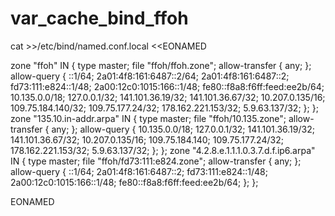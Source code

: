 var_cache_bind_ffoh
===================

cat >>/etc/bind/named.conf.local <<EONAMED

zone "ffoh" IN {
        type master;
        file "ffoh/ffoh.zone";
        allow-transfer { any; };
        allow-query { ::1/64; 2a01:4f8:161:6487::2/64; 2a01:4f8:161:6487::2; fd73:111:e824::1/48; 2a00:12c0:1015:166::1/48; fe80::f8a8:f6ff:feed:ee2b/64; 10.135.0.0/18; 127.0.0.1/32; 141.101.36.19/32; 141.101.36.67/32; 10.207.0.135/16; 109.75.184.140/32; 109.75.177.24/32; 178.162.221.153/32; 5.9.63.137/32; };
};
zone "135.10.in-addr.arpa" IN {
        type master;
        file "ffoh/10.135.zone";
        allow-transfer { any; };
        allow-query { 10.135.0.0/18; 127.0.0.1/32; 141.101.36.19/32; 141.101.36.67/32; 10.207.0.135/16; 109.75.184.140; 109.75.177.24/32; 178.162.221.153/32; 5.9.63.137/32; };
};
zone "4.2.8.e.1.1.1.0.3.7.d.f.ip6.arpa" IN {
        type master;
        file "ffoh/fd73:111:e824.zone";
        allow-transfer { any; };
        allow-query { ::1/64; 2a01:4f8:161:6487::2; fd73:111:e824::1/48; 2a00:12c0:1015:166::1/48; fe80::f8a8:f6ff:feed:ee2b/64; };
};


EONAMED
